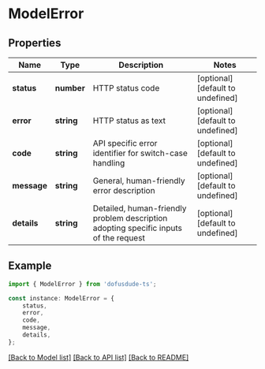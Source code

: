 # ModelError


## Properties

Name | Type | Description | Notes
------------ | ------------- | ------------- | -------------
**status** | **number** | HTTP status code | [optional] [default to undefined]
**error** | **string** | HTTP status as text | [optional] [default to undefined]
**code** | **string** | API specific error identifier for switch-case handling | [optional] [default to undefined]
**message** | **string** | General, human-friendly error description | [optional] [default to undefined]
**details** | **string** | Detailed, human-friendly problem description adopting specific inputs of the request | [optional] [default to undefined]

## Example

```typescript
import { ModelError } from 'dofusdude-ts';

const instance: ModelError = {
    status,
    error,
    code,
    message,
    details,
};
```

[[Back to Model list]](../README.md#documentation-for-models) [[Back to API list]](../README.md#documentation-for-api-endpoints) [[Back to README]](../README.md)
